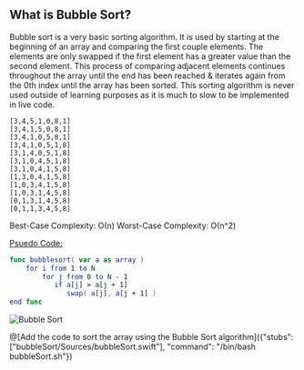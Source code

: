 ## What is Bubble Sort?

Bubble sort is a very basic sorting algorithm. It is used by starting at the beginning of an array and comparing the first couple elements. The elements are only swapped if the first element has a greater value than the second element. This process of comparing adjacent elements continues throughout the array until the end has been reached & iterates again from the 0th index until the array has been sorted. This sorting algorithm is never used outside of learning purposes as it is much to slow to be implemented in live code.

```
[3,4,5,1,0,8,1]
[3,4,1,5,0,8,1]
[3,4,1,0,5,8,1]
[3,4,1,0,5,1,8]
[3,1,4,0,5,1,8]
[3,1,0,4,5,1,8]
[3,1,0,4,1,5,8]
[1,3,0,4,1,5,8]
[1,0,3,4,1,5,8]
[1,0,3,1,4,5,8]
[0,1,3,1,4,5,8]
[0,1,1,3,4,5,8]
```

Best-Case Complexity: О(n) 
Worst-Case Complexity: О(n^2) 

[Psuedo Code:](http://www.algorithmist.com/index.php/Bubble_sort)

```swift
func bubblesort( var a as array )
    for i from 1 to N
        for j from 0 to N - 1
           if a[j] > a[j + 1]
              swap( a[j], a[j + 1] )
end func
```

![Bubble Sort](https://upload.wikimedia.org/wikipedia/commons/c/c8/Bubble-sort-example-300px.gif)


@[Add the code to sort the array using the Bubble Sort algorithm]({"stubs": ["bubbleSort/Sources/bubbleSort.swift"], "command": "/bin/bash bubbleSort.sh"})
